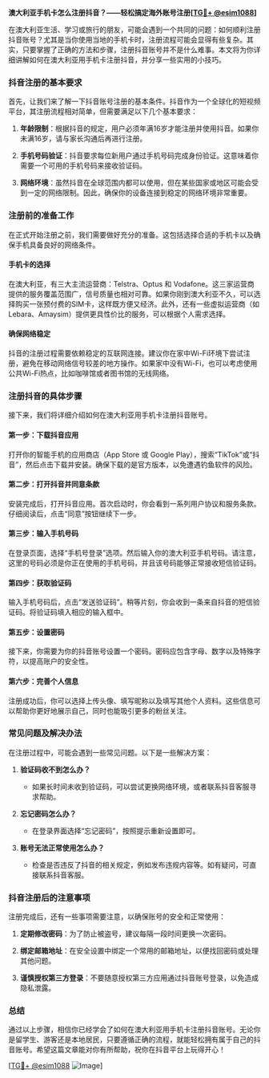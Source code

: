 **澳大利亚手机卡怎么注册抖音？——轻松搞定海外账号注册[[TG💪+ @esim1088](https://t.me/s/esim1088)]**

在澳大利亚生活、学习或旅行的朋友，可能会遇到一个共同的问题：如何顺利注册抖音账号？尤其是当你使用当地的手机卡时，注册流程可能会显得有些复杂。其实，只要掌握了正确的方法和步骤，注册抖音账号并不是什么难事。本文将为你详细讲解如何在澳大利亚用手机卡注册抖音，并分享一些实用的小技巧。

### 抖音注册的基本要求

首先，让我们来了解一下抖音账号注册的基本条件。抖音作为一个全球化的短视频平台，其注册流程相对简单，但需要满足以下几个基本要求：

1. **年龄限制**：根据抖音的规定，用户必须年满16岁才能注册并使用抖音。如果你未满16岁，请与家长沟通后再进行注册。
   
2. **手机号码验证**：抖音要求每位新用户通过手机号码完成身份验证。这意味着你需要一个可用的手机号码来接收验证码。
   
3. **网络环境**：虽然抖音在全球范围内都可以使用，但在某些国家或地区可能会受到一定的网络限制。因此，确保你的设备连接到稳定的网络环境非常重要。

### 注册前的准备工作

在正式开始注册之前，我们需要做好充分的准备。这包括选择合适的手机卡以及确保手机具备良好的网络条件。

#### 手机卡的选择

在澳大利亚，有三大主流运营商：Telstra、Optus 和 Vodafone。这三家运营商提供的服务覆盖范围广，信号质量也相对可靠。如果你刚到澳大利亚不久，可以选择购买一张预付费的SIM卡，这样既方便又经济。此外，还有一些虚拟运营商（如Lebara、Amaysim）提供更具性价比的服务，可以根据个人需求选择。

#### 确保网络稳定

抖音的注册过程需要依赖稳定的互联网连接。建议你在家中Wi-Fi环境下尝试注册，避免在移动网络信号较差的地方操作。如果家中没有Wi-Fi，也可以考虑使用公共Wi-Fi热点，比如咖啡馆或者图书馆的无线网络。

### 注册抖音的具体步骤

接下来，我们将详细介绍如何在澳大利亚用手机卡注册抖音账号。

#### 第一步：下载抖音应用

打开你的智能手机的应用商店（App Store 或 Google Play），搜索“TikTok”或“抖音”，然后点击下载并安装。确保下载的是官方版本，以免遭遇钓鱼软件的风险。

#### 第二步：打开抖音并同意条款

安装完成后，打开抖音应用。首次启动时，你会看到一系列用户协议和服务条款。仔细阅读后，点击“同意”按钮继续下一步。

#### 第三步：输入手机号码

在登录页面，选择“手机号登录”选项。然后输入你的澳大利亚手机号码。请注意，这里的号码必须是你正在使用的手机号码，并且该号码能够正常接收短信验证码。

#### 第四步：获取验证码

输入手机号码后，点击“发送验证码”。稍等片刻，你会收到一条来自抖音的短信验证码。将验证码填入相应的输入框中。

#### 第五步：设置密码

接下来，你需要为你的抖音账号设置一个密码。密码应包含字母、数字以及特殊字符，以提高账户的安全性。

#### 第六步：完善个人信息

注册成功后，你可以选择上传头像、填写昵称以及填写其他个人资料。这些信息可以帮助你更好地展示自己，同时也能吸引更多的粉丝关注。

### 常见问题及解决办法

在注册过程中，可能会遇到一些常见问题。以下是一些解决方案：

1. **验证码收不到怎么办？**
   - 如果长时间未收到验证码，可以尝试更换网络环境，或者联系抖音客服寻求帮助。

2. **忘记密码怎么办？**
   - 在登录界面选择“忘记密码”，按照提示重新设置即可。

3. **账号无法正常使用怎么办？**
   - 检查是否违反了抖音的相关规定，例如发布违规内容等。如有疑问，可直接联系抖音客服。

### 抖音注册后的注意事项

注册完成后，还有一些事项需要注意，以确保账号的安全和正常使用：

1. **定期修改密码**：为了防止被盗号，建议每隔一段时间更换一次密码。
   
2. **绑定邮箱地址**：在安全设置中绑定一个常用的邮箱地址，以便找回密码或处理其他问题。

3. **谨慎授权第三方登录**：不要随意授权第三方应用通过抖音账号登录，以免造成隐私泄露。

### 总结

通过以上步骤，相信你已经学会了如何在澳大利亚用手机卡注册抖音账号。无论你是留学生、游客还是本地居民，只要遵循正确的流程，就能轻松拥有属于自己的抖音账号。希望这篇文章能对你有所帮助，祝你在抖音平台上玩得开心！

[[TG💪+ @esim1088](https://t.me/s/esim1088) ![Image](https://i.postimg.cc/4NQfJmqS/Snipaste-2025-05-13-00-14-12.png)]